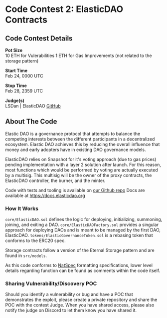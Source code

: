 # Code Contest 2: ElasticDAO Contracts 
## Code Contest Details
**Pot Size**  
10 ETH for Vulerabilities
1 ETH for Gas Improvements (not related to the storage pattern)

**Start Time**  
Feb 24, 0000 UTC

**Stop Time**   
Feb 28, 2359 UTC  
  
**Judge(s)**  
LSDan | ElasticDAO
[GitHub](https://github.com/dmvt)

## About The Code 
Elastic DAO is a governance protocol that attempts to balance the competing interests between the different participants in a decentralized ecosystem. Elastic DAO achieves this by reducing the overall influence that money and early adopters have in existing DAO governance models.

ElasticDAO relies on Snapshot for it's voting approach (due to gas prices) pending implementation with a
layer 2 solution after launch. For this reason, most functions which would be performed by voting are
actually executed by a multisig. This multisig will be the owner of the proxy contracts, the ElasticDAO
controller, the burner, and the minter.

Code with tests and tooling is available on [our Github repo](https://github.com/elasticdao/contracts/tree/fa1c53350a31bfafb0f65e33fe517e47d1846400)
Docs are available at https://docs.elasticdao.org

### How It Works
`core/ElasticDAO.sol` defines the logic for deploying, initializing, summoning, joining, and exiting a DAO. 
`core/ElasticDAOFactory.sol` provides a singular approach for deploying DAOs and is meant to be managed
by the first DAO, ElasticDAO.
`tokens/ElasticGovernanceToken.sol` is a rebasing token that conforms to the ERC20 spec.

Storage contracts follow a version of the Eternal Storage pattern and are found in `src/models`.

As this code conforms to [NatSpec](https://docs.soliditylang.org/en/v0.7.2/natspec-format.html#natspec-format) formatting specifications, lower level details regarding function can be found as comments within the code itself.

### Sharing Vulnerability/Discovery POC
Should you identify a vulnerability or bug and have a POC that demonstrates the exploit, please create a private repository and share the POC with the contest Judge. When you have shared access, please also notify the judge on Discord to let them know you have shared it.